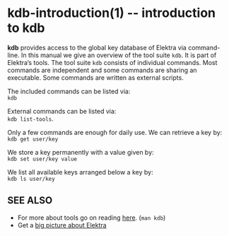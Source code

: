 kdb-introduction(1) -- introduction to kdb
==========================================

**kdb** provides access to the global key database of Elektra via
command-line.  In this manual we give an overview of the tool suite
`kdb`. It is part of Elektra’s tools. The tool suite `kdb` consists
of individual commands.  Most commands are independent and some commands
are sharing an executable. Some commands are written as external scripts.

The included commands can be listed via:  
`kdb`

External commands can be listed via:  
`kdb list-tools`.

Only a few commands are enough for daily use.
We can retrieve a key by:  
`kdb get user/key`

We store a key permanently with a value given by:  
`kdb set user/key value`

We list all available keys arranged below a key by:  
`kdb ls user/key`


## SEE ALSO

- For more about tools go on reading [here](/doc/help/kdb.md).
  (`man kdb`)
- Get a [big picture about Elektra](/doc/BIGPICTURE.md)
